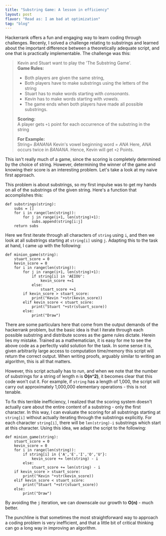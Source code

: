 ```yaml
---
title: "Substring Game: A lesson in efficiency"
layout: post
flavor: "Read as: I am bad at optimization"
tag: "blog"
---
```


Hackerrank offers a fun and engaging way to learn coding through challenges. Recenly, I solved a challenge relating to substrings and learned about the important difference between a theoretically adequate script, and one that is practically implementable.
The challenge was this:
> Kevin and Stuart want to play the 'The Substring Game'.  
> **Game Rules:**
> - Both players are given the same string,
> - Both players have to make substrings using the letters of the string
> - Stuart has to make words starting with _consonants_.  
> - Kevin has to make words starting with _vowels_.  
> - The game ends when both players have made all possible substrings.  
> 
> **Scoring:**\
> A player gets `+1` point for each occurrence of the substring in the string
> 
> **For Example:**\
> String= _BANANA_
> Kevin's vowel beginning word = _ANA_ 
> Here, _ANA_ occurs twice in _BANANA_. Hence, Kevin will get `+2` Points.

This isn't really much of a game, since the scoring is completely determined by the choice of string. However, determining the winner of the game and knowing their score is an interesting problem. Let's take a look at my naive first approach.

This problem is about substrings, so my first impulse was to get my hands on all of the substrings of the given string. Here's a function that accomplishes this:
```
def substrings(string):
    subs = []
    for i in range(len(string)):
        for j in range(i+1, len(string)+1):
            subs.append(string[i:j]
    return subs
```
Here we first iterate through all characters of `string` using `i`, and then we look at all substrings starting at `string[i]` using `j`.
Adapting this to the task at hand, I came up with the following:
```
def minion_game(string):
    stuart_score = 0
    kevin_score = 0
    for i in range(len(string)):
        for j in range(i+1, len(string)+1):
            if string[i] in 'AEIOU':
                kevin_score +=1
            else:
                stuart_score +=1
        if kevin_score > stuart_score:
            print("Kevin "+str(kevin_score))
        elif kevin_score < stuart_score:
            print("Stuart "+str(stuart_score))
        else:
            print("Draw")
```
There are some particulars here that come from the output demands of the hackerrank problem, but the basic idea is that I iterate through each possible substring and distribute scores as the game rules dictate. Herein lies my mistake. Trained as a mathematician, it is easy for me to see the above code as a perfectly valid solution for the task. In some sense it is, given arbitrarily large access to computation time/memory this script will return the correct output. When writing proofs, arguably similar to writing an algorithm, this is all that matters. 

However, this script actually has to run, and when we note that the number of substrings for a string of length n is **O(n^2)**, it becomes clear that this code won't cut it. For example, if `string` has a length of 1,000, the script will carry out approximately 1,000,000 elementary operations - this is not tenable.

To fix this terrible inefficiency, I realized that the scoring system doesn't actually care about the entire content of a substring - only the first character. In this way, I can evaluate the scoring for all substrings starting at `string[i]` without actually iterating through the substrings explicitly. For each character `string[i]`, there will be `len(string)-i` substrings which start at this character. Using this idea, we adapt the script to the following:
```
def minion_game(string):
    stuart_score = 0
    kevin_score = 0
    for i in range(len(string)):
        if string[i] in {'A','E','I','O','U'}:
            kevin_score += len(string) - i
        else:
            stuart_score += len(string) - i
    if kevin_score > stuart_score:
        print("Kevin "+str(kevin_score))
    elif kevin_score < stuart_score:
        print("Stuart "+str(stuart_score))
    else:
        print("Draw")
```
By avoiding the `j` iteration, we can downscale our growth to **O(n)** - much better.

The punchline is that sometimes the most straightforward way to approach a coding problem is very inefficient, and that a little bit of critical thinking can go a long way in improving an algorithm.
